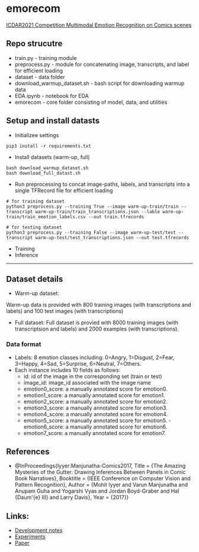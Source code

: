 # emorecom
[ICDAR2021 Competition Multimodal Emotion Recognition on Comics scenes](https://sites.google.com/view/emotion-recognition-for-comics)

## Repo strucutre
* train.py - training module
* preprocess.py - module for concatenating image, transcripts, and label for efficient loading
* dataset - data folder
* download_warmup_dataset.sh - bash script for downloading warmup data
* EDA.ipynb - notebook for EDA
* emorecom - core folder consisting of model, data, and utilities

## Setup and install datasts
* Initializee settings
```
pip3 install -r requirements.txt
```
* Install datasets (warm-up, full)
```
bash download_warmup_dataset.sh
bash download_full_datast.sh
```
* Run preprocessing to concat image-paths, labels, and transcripts into a single TFRecord file for efficient loading
```
# for training dataset
python3 preprocess.py --training True --image warm-up-train/train --transcript warm-up-train/train_transcriptions.json --lable warm-up-train/train_emotion_labels.csv --out train.tfrecords

# for testing dataset
python3 preprocess.py --training False --image warm-up-test/test --transcript warm-up-test/test_transcriptions.json --out test.tfrecords
```
* Training
* Inference

---
## Dataset details
* Warm-up dataset:

Warm-up data is provided with 800 training images (with transcriptions and labels) and 100 test images (with transcriptions)

* Full dataset:
Full dataset is provied with 8000 training images (with transcriptsion and labels) and 2000 examples (with transcriptions).

### Data format
* Labels: 8 emotion classes including: 0=Angry, 1=Disgust, 2=Fear, 3=Happy, 4=Sad, 5=Surprise, 6=Neutral, 7=Others.
* Each instance includes 10 fields as follows:
  - id: id of the image in the corresponding set (train or test)
  - image_id: image_id associated with the image name
  - emotion0_score: a manually annotated score for emotion0.
  - emotion1_score: a manually annotated score for emotion1.
  - emotion2_score: a manually annotated score for emotion2.
  - emotion3_score: a manually annotated score for emotion3.
  - emotion4_score: a manually annotated score for emotion4.
  - emotion5_score: a manually annotated score for emotion5. - emotion6_score: a manually annotated score for emotion6.
  - emotion7_score: a manually annotated score for emotion7. 
  
  
## References
* @InProceedings{Iyyer:Manjunatha-Comics2017,
    Title = {The Amazing Mysteries of the Gutter: Drawing Inferences Between Panels in Comic Book Narratives},
    Booktitle = {IEEE Conference on Computer Vision and Pattern Recognition},
    Author = {Mohit Iyyer and Varun Manjunatha and Anupam Guha and Yogarshi Vyas and Jordan Boyd-Graber and Hal {Daum\'{e} III} and Larry Davis},
    Year = {2017}}

## Links:
* [Development notes](https://docs.google.com/document/d/17BGFi8YUqokERZbYnPg0FlMADV-3krUJuTKWczcYrDo/edit?usp=sharing)
* [Experiments](https://docs.google.com/spreadsheets/d/1GZV19w2ddYoYJtQ2RqjkJNh8_IwnGTmslvtFRb-4G1Q/edit?usp=sharing)
* [Paper](https://docs.google.com/document/d/17BGFi8YUqokERZbYnPg0FlMADV-3krUJuTKWczcYrDo/edit?usp=sharing)
